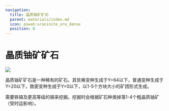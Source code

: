```yaml
---
navigation:
  title: 晶质铀矿矿石
  parent: materials/index.md
  icon: powah:uraninite_ore_dense
  position: 0
---
```


# 晶质铀矿矿石

![](./uraninite.png)

晶质铀矿矿石是一种稀有的矿石。其贫瘠变种生成于Y=64以下，普通变种生成于Y=20以下，致密变种生成于Y=0以下，以1-5个方块大小的矿团形式生成。 

需要铁镐及更高等级的镐来挖掘。挖掘时会根据矿石种类掉落1-4个粗晶质铀矿（受时运影响）。 
